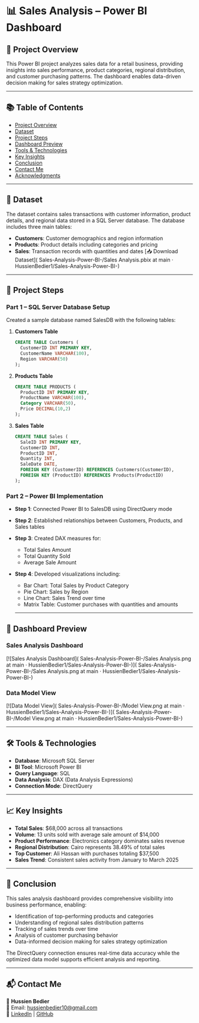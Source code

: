# 📊 Sales Analysis – Power BI Dashboard

## 📌 Project Overview
This Power BI project analyzes sales data for a retail business, providing insights into sales performance, product categories, regional distribution, and customer purchasing patterns. The dashboard enables data-driven decision making for sales strategy optimization.

---

## 📚 Table of Contents
- [Project Overview](#-project-overview)
- [Dataset](#-dataset)
- [Project Steps](#-project-steps)
- [Dashboard Preview](#-dashboard-preview)
- [Tools & Technologies](#-tools--technologies)
- [Key Insights](#-key-insights)
- [Conclusion](#-conclusion)
- [Contact Me](#-contact-me)
- [Acknowledgments](#-acknowledgments)

---

## 📂 Dataset
The dataset contains sales transactions with customer information, product details, and regional data stored in a SQL Server database. The database includes three main tables:
- **Customers**: Customer demographics and region information
- **Products**: Product details including categories and pricing
- **Sales**: Transaction records with quantities and dates
[📥 Download Dataset]( Sales-Analysis-Power-BI-/Sales Analysis.pbix at main · HussienBedier1/Sales-Analysis-Power-BI-)

---

## 📑 Project Steps

### Part 1 – SQL Server Database Setup
Created a sample database named SalesDB with the following tables:

1. **Customers Table**
   ```sql
   CREATE TABLE Customers (
     CustomerID INT PRIMARY KEY,
     CustomerName VARCHAR(100),
     Region VARCHAR(50)
   );
   ```

2. **Products Table**
   ```sql
   CREATE TABLE PRODUCTS (
     ProductID INT PRIMARY KEY,
     ProductName VARCHAR(100),
     Category VARCHAR(50),
     Price DECIMAL(10,2)
   );
   ```

3. **Sales Table**
   ```sql
   CREATE TABLE Sales (
     SaleID INT PRIMARY KEY,
     CustomerID INT,
     ProductID INT,
     Quantity INT,
     SaleDate DATE,
     FOREIGN KEY (CustomerID) REFERENCES Customers(CustomerID),
     FOREIGN KEY (ProductID) REFERENCES Products(ProductID)
   );
   ```

### Part 2 – Power BI Implementation
- **Step 1**: Connected Power BI to SalesDB using DirectQuery mode
- **Step 2**: Established relationships between Customers, Products, and Sales tables
- **Step 3**: Created DAX measures for:
  - Total Sales Amount
  - Total Quantity Sold
  - Average Sale Amount
- **Step 4**: Developed visualizations including:
  - Bar Chart: Total Sales by Product Category
  - Pie Chart: Sales by Region
  - Line Chart: Sales Trend over time
  - Matrix Table: Customer purchases with quantities and amounts
 
  ---

## 📸 Dashboard Preview

### Sales Analysis Dashboard
[![Sales Analysis Dashboard]( Sales-Analysis-Power-BI-/Sales Analysis.png at main · HussienBedier1/Sales-Analysis-Power-BI-)]( Sales-Analysis-Power-BI-/Sales Analysis.png at main · HussienBedier1/Sales-Analysis-Power-BI-)

### Data Model View
[![Data Model View]( Sales-Analysis-Power-BI-/Model View.png at main · HussienBedier1/Sales-Analysis-Power-BI-)]( Sales-Analysis-Power-BI-/Model View.png at main · HussienBedier1/Sales-Analysis-Power-BI-)

---

## 🛠️ Tools & Technologies
- **Database**: Microsoft SQL Server
- **BI Tool**: Microsoft Power BI
- **Query Language**: SQL
- **Data Analysis**: DAX (Data Analysis Expressions)
- **Connection Mode**: DirectQuery

---

## 📈 Key Insights
- **Total Sales**: $68,000 across all transactions
- **Volume**: 13 units sold with average sale amount of $14,000
- **Product Performance**: Electronics category dominates sales revenue
- **Regional Distribution**: Cairo represents 38.49% of total sales
- **Top Customer**: Ali Hassan with purchases totaling $37,500
- **Sales Trend**: Consistent sales activity from January to March 2025

---

## 🏁 Conclusion
This sales analysis dashboard provides comprehensive visibility into business performance, enabling:
- Identification of top-performing products and categories
- Understanding of regional sales distribution patterns
- Tracking of sales trends over time
- Analysis of customer purchasing behavior
- Data-informed decision making for sales strategy optimization

The DirectQuery connection ensures real-time data accuracy while the optimized data model supports efficient analysis and reporting.

---

## 📬 Contact Me
💼 **Hussien Bedier**  
📧 Email: [hussienbedier10@gmail.com](mailto:hussienbedier10@gmail.com)  
🔗 [LinkedIn](https://www.linkedin.com/in/hussien-bedier-34a778231/) | [GitHub](https://github.com/HussienBedier1)

